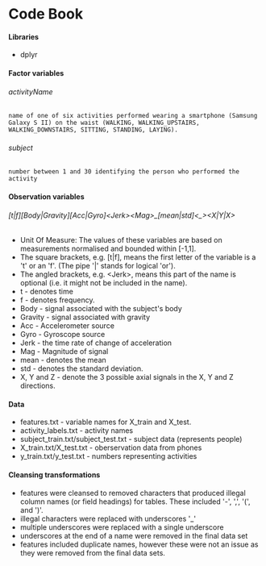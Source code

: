 # Code Book
#### Libraries
- dplyr

#### Factor variables
###### activityName 
    name of one of six activities performed wearing a smartphone (Samsung Galaxy S II) on the waist (WALKING, WALKING_UPSTAIRS, WALKING_DOWNSTAIRS, SITTING, STANDING, LAYING).
###### subject 
    number between 1 and 30 identifying the person who performed the activity
#### Observation variables
###### [t|f][Body|Gravity][Acc|Gyro]\<Jerk\>\<Mag\>\_[mean|std]\<\_\>\<X|Y|X\> 
- Unit Of Measure: The values of these variables are based on measurements normalised and bounded within [-1,1].  
- The square brackets, e.g. [t|f], means the first letter of the variable is a 't' or an 'f'.  (The pipe '|' stands for logical 'or').
- The angled brackets, e.g. \<Jerk\>, means this part of the name is optional (i.e. it might not be included in the name).
- t - denotes time 
- f - denotes frequency.
- Body - signal associated with the subject's body
- Gravity - signal associated with gravity
- Acc - Accelerometer source
- Gyro - Gyroscope source
- Jerk - the time rate of change of acceleration
- Mag - Magnitude of signal
- mean - denotes the mean
- std - denotes the standard deviation.
- X, Y and Z - denote the 3 possible axial signals in the X, Y and Z directions.

#### Data
- features.txt - variable names for X_train and X_test.
- activity_labels.txt - activity names
- subject_train.txt/subject_test.txt - subject data (represents people)
- X_train.txt/X_test.txt - oberservation data from phones
- y_train.txt/y_test.txt - numbers representing activities

#### Cleansing transformations
- features were cleansed to removed characters that produced illegal column names (or field headings) for tables.  These included '-', ',', '(', and ')'.
- illegal characters were replaced with underscores '_'
- multiple underscores were replaced with a single underscore
- underscores at the end of a name were removed in the final data set
- features included duplicate names, however these were not an issue as they were removed from the final data sets.
